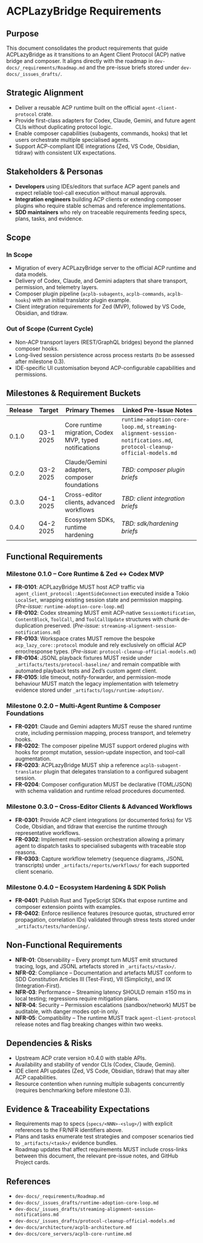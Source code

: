 # ACPLazyBridge Requirements

## Purpose

This document consolidates the product requirements that guide ACPLazyBridge as it transitions to an Agent Client Protocol (ACP) native bridge and composer. It aligns directly with the roadmap in `dev-docs/_requirements/Roadmap.md` and the pre-issue briefs stored under `dev-docs/_issues_drafts/`.

## Strategic Alignment

- Deliver a reusable ACP runtime built on the official `agent-client-protocol` crate.
- Provide first-class adapters for Codex, Claude, Gemini, and future agent CLIs without duplicating protocol logic.
- Enable composer capabilities (subagents, commands, hooks) that let users orchestrate multiple specialised agents.
- Support ACP-compliant IDE integrations (Zed, VS Code, Obsidian, tldraw) with consistent UX expectations.

## Stakeholders & Personas

- **Developers** using IDEs/editors that surface ACP agent panels and expect reliable tool-call execution without manual approvals.
- **Integration engineers** building ACP clients or extending composer plugins who require stable schemas and reference implementations.
- **SDD maintainers** who rely on traceable requirements feeding specs, plans, tasks, and evidence.

## Scope

### In Scope

- Migration of every ACPLazyBridge server to the official ACP runtime and data models.
- Delivery of Codex, Claude, and Gemini adapters that share transport, permission, and telemetry layers.
- Composer plugin pipeline (`acplb-subagents`, `acplb-commands`, `acplb-hooks`) with an initial translator plugin example.
- Client integration requirements for Zed (MVP), followed by VS Code, Obsidian, and tldraw.

### Out of Scope (Current Cycle)

- Non-ACP transport layers (REST/GraphQL bridges) beyond the planned composer hooks.
- Long-lived session persistence across process restarts (to be assessed after milestone 0.3).
- IDE-specific UI customisation beyond ACP-configurable capabilities and permissions.

## Milestones & Requirement Buckets

| Release | Target | Primary Themes | Linked Pre-Issue Notes |
| --- | --- | --- | --- |
| 0.1.0 | Q3-1 2025 | Core runtime migration, Codex MVP, typed notifications | `runtime-adoption-core-loop.md`, `streaming-alignment-session-notifications.md`, `protocol-cleanup-official-models.md` |
| 0.2.0 | Q3-2 2025 | Claude/Gemini adapters, composer foundations | _TBD: composer plugin briefs_ |
| 0.3.0 | Q4-1 2025 | Cross-editor clients, advanced workflows | _TBD: client integration briefs_ |
| 0.4.0 | Q4-2 2025 | Ecosystem SDKs, runtime hardening | _TBD: sdk/hardening briefs_ |

## Functional Requirements

### Milestone 0.1.0 – Core Runtime & Zed ↔ Codex MVP

- **FR-0101**: ACPLazyBridge MUST host ACP traffic via `agent_client_protocol::AgentSideConnection` executed inside a Tokio `LocalSet`, wrapping existing session state and permission mapping. (_Pre-issue:_ `runtime-adoption-core-loop.md`)
- **FR-0102**: Codex streaming MUST emit ACP-native `SessionNotification`, `ContentBlock`, `ToolCall`, and `ToolCallUpdate` structures with chunk de-duplication preserved. (_Pre-issue:_ `streaming-alignment-session-notifications.md`)
- **FR-0103**: Workspace crates MUST remove the bespoke `acp_lazy_core::protocol` module and rely exclusively on official ACP error/response types. (_Pre-issue:_ `protocol-cleanup-official-models.md`)
- **FR-0104**: JSONL playback fixtures MUST reside under `_artifacts/tests/protocol-baseline/` and remain compatible with automated playback tests and Zed’s custom agent client.
- **FR-0105**: Idle timeout, notify-forwarder, and permission-mode behaviour MUST match the legacy implementation with telemetry evidence stored under `_artifacts/logs/runtime-adoption/`.

### Milestone 0.2.0 – Multi-Agent Runtime & Composer Foundations

- **FR-0201**: Claude and Gemini adapters MUST reuse the shared runtime crate, including permission mapping, process transport, and telemetry hooks.
- **FR-0202**: The composer pipeline MUST support ordered plugins with hooks for prompt mutation, session-update inspection, and tool-call augmentation.
- **FR-0203**: ACPLazyBridge MUST ship a reference `acplb-subagent-translator` plugin that delegates translation to a configured subagent session.
- **FR-0204**: Composer configuration MUST be declarative (TOML/JSON) with schema validation and runtime reload procedures documented.

### Milestone 0.3.0 – Cross-Editor Clients & Advanced Workflows

- **FR-0301**: Provide ACP client integrations (or documented forks) for VS Code, Obsidian, and tldraw that exercise the runtime through representative workflows.
- **FR-0302**: Implement multi-session orchestration allowing a primary agent to dispatch tasks to specialised subagents with traceable stop reasons.
- **FR-0303**: Capture workflow telemetry (sequence diagrams, JSONL transcripts) under `_artifacts/reports/workflows/` for each supported client scenario.

### Milestone 0.4.0 – Ecosystem Hardening & SDK Polish

- **FR-0401**: Publish Rust and TypeScript SDKs that expose runtime and composer extension points with examples.
- **FR-0402**: Enforce resilience features (resource quotas, structured error propagation, correlation IDs) validated through stress tests stored under `_artifacts/tests/hardening/`.

## Non-Functional Requirements

- **NFR-01**: Observability – Every prompt turn MUST emit structured tracing, logs, and JSONL artefacts stored in `_artifacts/<task>/`.
- **NFR-02**: Compliance – Documentation and artefacts MUST conform to SDD Constitution Articles III (Test-First), VII (Simplicity), and IX (Integration-First).
- **NFR-03**: Performance – Streaming latency SHOULD remain ≤150 ms in local testing; regressions require mitigation plans.
- **NFR-04**: Security – Permission escalations (sandbox/network) MUST be auditable, with danger modes opt-in only.
- **NFR-05**: Compatibility – The runtime MUST track `agent-client-protocol` release notes and flag breaking changes within two weeks.

## Dependencies & Risks

- Upstream ACP crate version ≥0.4.0 with stable APIs.
- Availability and stability of vendor CLIs (Codex, Claude, Gemini).
- IDE client API updates (Zed, VS Code, Obsidian, tldraw) that may alter ACP capabilities.
- Resource contention when running multiple subagents concurrently (requires benchmarking before milestone 0.3).

## Evidence & Traceability Expectations

- Requirements map to specs (`specs/<NNN>-<slug>/`) with explicit references to the FR/NFR identifiers above.
- Plans and tasks enumerate test strategies and composer scenarios tied to `_artifacts/<task>/` evidence bundles.
- Roadmap updates that affect requirements MUST include cross-links between this document, the relevant pre-issue notes, and GitHub Project cards.

## References

- `dev-docs/_requirements/Roadmap.md`
- `dev-docs/_issues_drafts/runtime-adoption-core-loop.md`
- `dev-docs/_issues_drafts/streaming-alignment-session-notifications.md`
- `dev-docs/_issues_drafts/protocol-cleanup-official-models.md`
- `dev-docs/architecture/acplb-architecture.md`
- `dev-docs/core_servers/acplb-core-runtime.md`
